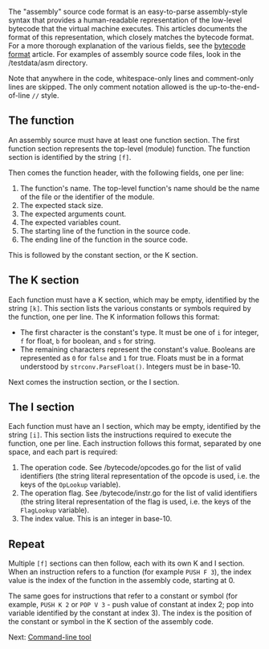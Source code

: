The "assembly" source code format is an easy-to-parse assembly-style syntax that provides a human-readable representation of the low-level bytecode that the virtual machine executes. This articles documents the format of this representation, which closely matches the bytecode format. For a more thorough explanation of the various fields, see the [bytecode format](https://github.com/PuerkitoBio/agora/wiki/Bytecode-format) article. For examples of assembly source code files, look in the /testdata/asm directory.

Note that anywhere in the code, whitespace-only lines and comment-only lines are skipped. The only comment notation allowed is the up-to-the-end-of-line `//` style.

## The function

An assembly source must have at least one function section. The first function section represents the top-level (module) function. The function section is identified by the string `[f]`.

Then comes the function header, with the following fields, one per line:

1. The function's name. The top-level function's name should be the name of the file or the identifier of the module.
2. The expected stack size.
3. The expected arguments count.
4. The expected variables count.
5. The starting line of the function in the source code.
6. The ending line of the function in the source code.

This is followed by the constant section, or the K section.

## The K section

Each function must have a K section, which may be empty, identified by the string `[k]`. This section lists the various constants or symbols required by the function, one per line. The K information follows this format:

* The first character is the constant's type. It must be one of `i` for integer, `f` for float, `b` for boolean, and `s` for string.
* The remaining characters represent the constant's value. Booleans are represented as `0` for `false` and `1` for true. Floats must be in a format understood by `strconv.ParseFloat()`. Integers must be in base-10.

Next comes the instruction section, or the I section.

## The I section

Each function must have an I section, which may be empty, identified by the string `[i]`. This section lists the instructions required to execute the function, one per line. Each instruction follows this format, separated by one space, and each part is required:

1. The operation code. See /bytecode/opcodes.go for the list of valid identifiers (the string literal representation of the opcode is used, i.e. the keys of the `OpLookup` variable).
2. The operation flag. See /bytecode/instr.go for the list of valid identifiers (the string literal representation of the flag is used, i.e. the keys of the `FlagLookup` variable).
3. The index value. This is an integer in base-10.

## Repeat

Multiple `[f]` sections can then follow, each with its own K and I section. When an instruction refers to a function (for example `PUSH F 3`), the index value is the index of the function in the assembly code, starting at 0.

The same goes for instructions that refer to a constant or symbol (for example, `PUSH K 2` or `POP V 3` - push value of constant at index 2; pop into variable identified by the constant at index 3). The index is the position of the constant or symbol in the K section of the assembly code.

Next: [Command-line tool](https://github.com/PuerkitoBio/agora/wiki/Command-line-tool)


